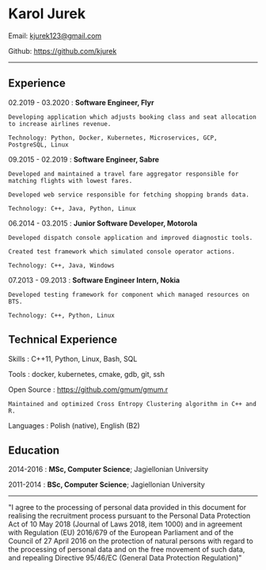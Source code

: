 Karol Jurek
============

Email: <kjurek123@gmail.com>

Github: <https://github.com/kjurek>


----

Experience
----------

02.2019 - 03.2020
:   **Software Engineer, Flyr**

    Developing application which adjusts booking class and seat allocation to increase airlines revenue.

    Technology: Python, Docker, Kubernetes, Microservices, GCP, PostgreSQL, Linux


09.2015 - 02.2019
:   **Software Engineer, Sabre**

    Developed and maintained a travel fare aggregator responsible for matching flights with lowest fares.

    Developed web service responsible for fetching shopping brands data.

    Technology: C++, Java, Python, Linux


06.2014 - 03.2015
:   **Junior Software Developer, Motorola**

    Developed dispatch console application and improved diagnostic tools.

    Created test framework which simulated console operator actions.

    Technology: C++, Java, Windows


07.2013 - 09.2013
:   **Software Engineer Intern, Nokia**

    Developed testing framework for component which managed resources on BTS.

    Technology: C++, Python, Linux


Technical Experience
--------------------

Skills
:   C++11, Python, Linux, Bash, SQL

Tools
:   docker, kubernetes, cmake, gdb, git, ssh

Open Source
:   <https://github.com/gmum/gmum.r>

    Maintained and optimized Cross Entropy Clustering algorithm in C++ and R.

Languages
:   Polish (native), English (B2)

Education
---------

2014-2016
:   **MSc, Computer Science**; Jagiellonian University

2011-2014
:   **BSc, Computer Science**; Jagiellonian University

___

"I agree to the processing of personal data provided in this document for realising the recruitment process pursuant to the Personal Data Protection Act of 10 May 2018 (Journal of Laws 2018, item 1000) and in agreement with Regulation (EU) 2016/679 of the European Parliament and of the Council of 27 April 2016 on the protection of natural persons with regard to the processing of personal data and on the free movement of such data, and repealing Directive 95/46/EC (General Data Protection Regulation)"
